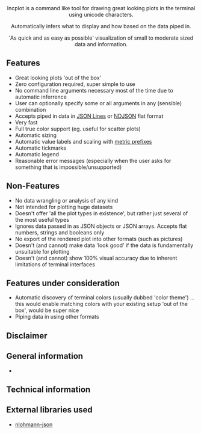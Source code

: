 <div align="center">
Incplot is a command like tool for drawing great looking plots in the terminal using unicode characters.

Automatically infers what to display and how based on the data piped in.

'As quick and as easy as possible' visualization of small to moderate sized data and information.

</div>

## Features ##

* Great looking plots 'out of the box'
* Zero configuration required, super simple to use
* No command line arguments necessary most of the time due to automatic inferrence
* User can optionally specify some or all arguments in any (sensible) combination
* Accepts piped in data in [JSON Lines](https://jsonlines.org/) or [NDJSON](https://github.com/ndjson) flat format
* Very fast
* Full true color support (eg. useful for scatter plots)
* Automatic sizing
* Automatic value labels and scaling with [metric prefixes](https://en.wikipedia.org/wiki/Metric_prefix)
* Automatic tickmarks
* Automatic legend
* Reasonable error messages (especially when the user asks for something that is impossible/unsupported)

## Non-Features ##

* No data wrangling or analysis of any kind
* Not intended for plotting huge datasets
* Doesn't offer 'all the plot types in existence', but rather just several of the most useful types
* Ignores data passed in as JSON objects or JSON arrays. Accepts flat numbers, strings and booleans only
* No export of the rendered plot into other formats (such as pictures)
* Doesn't (and cannot) make data 'look good' if the data is fundamentally unsuitable for plotting
* Doesn't (and cannot) show 100% visual accuracy due to inherent limitations of terminal interfaces

## Features under consideration ##

* Automatic discovery of terminal colors (usually dubbed 'color theme') ... this would enable matching colors with your existing setup 'out of the box', would be super nice
* Piping data in using other formats

## Disclaimer ##

## General information ##

*

## Technical information ##

## External libraries used ##

* [nlohmann-json](https://github.com/nlohmann/json)
